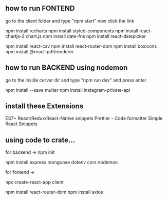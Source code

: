 ## how to run FONTEND

go to the client folder and type "npm start" now click the link

npm install recharts
npm install styled-components
npm install react-chartjs-2 chart.js
npm install date-fns
npm install react-datepicker

npm install react-csv
npm install react-router-dom
npm install boxicons
npm install @react-pdf/renderer

## how to run BACKEND using nodemon

go to the inside cerver dir and type "npm run dev" and press enter

npm install --save multer
npm install instagram-private-api

## install these Extensions

ES7+ React/Redux/React-Native snippets
Prettier - Code formatter
Simple React Snippets

## using code to crate...

for backend ->
npm init

npm install express mongoose dotenv cors nodemon

for fontend ->

npx create-react-app client

npm install react-router-dom
npm install axios
